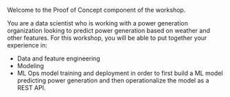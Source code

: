 Welcome to the Proof of Concept component of the workshop.

You are a data scientist who is working with a power generation organization looking to predict power generation based on weather and other features. For this workshop, you will be able to put together your experience in:
* Data and feature engineering
* Modeling
* ML Ops model training and deployment
in order to first build a ML model predicting power generation and then operationalize the model as a REST API.
